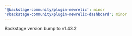 ```yaml
---
'@backstage-community/plugin-newrelic': minor
'@backstage-community/plugin-newrelic-dashboard': minor
---
```


Backstage version bump to v1.43.2
